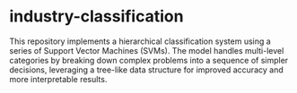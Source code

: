 # industry-classification
This repository implements a hierarchical classification system using a series of Support Vector Machines (SVMs). The model handles multi-level categories by breaking down complex problems into a sequence of simpler decisions, leveraging a tree-like data structure for improved accuracy and more interpretable results.
